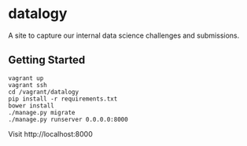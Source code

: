 # datalogy
A site to capture our internal data science challenges and submissions.

## Getting Started
```
vagrant up
vagrant ssh
cd /vagrant/datalogy
pip install -r requirements.txt
bower install
./manage.py migrate
./manage.py runserver 0.0.0.0:8000
```
Visit http://localhost:8000
